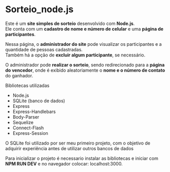# Sorteio_node.js
Este é um **site simples de sorteio** desenvolvido com **Node.js**.  
Ele conta com um **cadastro de nome e número de celular** e uma **página de participantes**.

Nessa página, o **administrador do site** pode visualizar os participantes e a quantidade de pessoas cadastradas.  
Também há a opção de **excluir algum participante**, se necessário.  

O administrador pode **realizar o sorteio**, sendo redirecionado para a **página do vencedor**, onde é exibido aleatoriamente o **nome e o número de contato** do ganhador.

Bibliotecas utilizadas

- Node.js  
- SQLite (banco de dados)  
- Express  
- Express-Handlebars  
- Body-Parser  
- Sequelize  
- Connect-Flash  
- Express-Session  

 O SQLite foi utilizado por ser meu primeiro projeto, com o objetivo de adquirir experiência antes de utilizar outros bancos de dados

 Para inicializar o projeto é necessario instalar as bibliotecas e iniciar com **NPM RUN DEV** e no navegador colocar: localhost:3000. 
